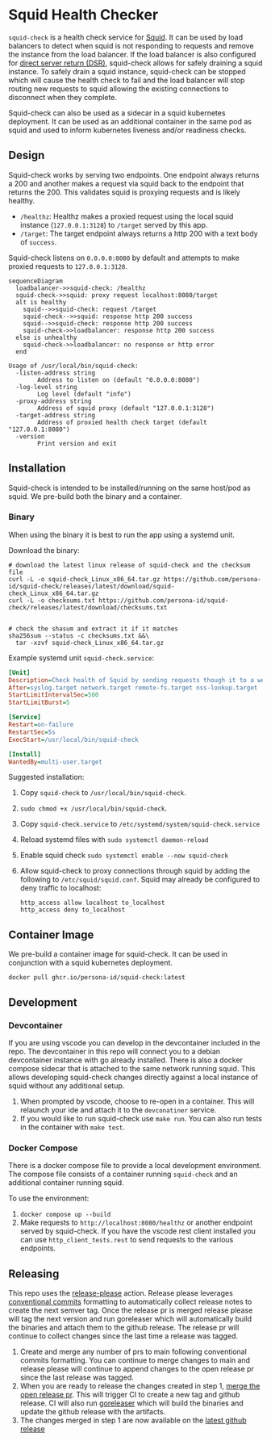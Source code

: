 # Squid Health Checker

`squid-check` is a health check service for [Squid](http://www.squid-cache.org). It can be used by load balancers to detect when squid is not responding to requests and remove the instance from the load balancer. If the load balancer is also configured for [direct server return (DSR)](https://www.haproxy.com/blog/layer-4-load-balancing-direct-server-return-mode), squid-check allows for safely draining a squid instance. To safely drain a squid instance, squid-check can be stopped which will cause the health check to fail and the load balancer will stop routing new requests to squid allowing the existing connections to disconnect when they complete.

Squid-check can also be used as a sidecar in a squid kubernetes deployment. It can be used as an additional container in the same pod as squid and used to inform kubernetes liveness and/or readiness checks.

## Design

Squid-check works by serving two endpoints. One endpoint always returns a 200 and another makes a request via squid back to the endpoint that returns the 200. This validates squid is proxying requests and is likely healthy.

- `/healthz`: Healthz makes a proxied request using the local squid instance (`127.0.0.1:3128`) to `/target` served by this app.
- `/target`: The target endpoint always returns a http 200 with a text body of `success`.

Squid-check listens on `0.0.0.0:8080` by default and attempts to make proxied requests to `127.0.0.1:3128`.

```mermaid
sequenceDiagram
  loadbalancer->>squid-check: /healthz
  squid-check->>squid: proxy request localhost:8080/target
  alt is healthy
    squid-->>squid-check: request /target
    squid-check-->>squid: response http 200 success
    squid-->>squid-check: response http 200 success
    squid-check->>loadbalancer: response http 200 success
  else is unhealthy
    squid-check->>loadbalancer: no response or http error
  end
```

```shell
Usage of /usr/local/bin/squid-check:
  -listen-address string
        Address to listen on (default "0.0.0.0:8080")
  -log-level string
        Log level (default "info")
  -proxy-address string
        Address of squid proxy (default "127.0.0.1:3128")
  -target-address string
        Address of proxied health check target (default "127.0.0.1:8080")
  -version
        Print version and exit
```

## Installation

Squid-check is intended to be installed/running on the same host/pod as squid. We pre-build both the binary and a container.

### Binary

When using the binary it is best to run the app using a systemd unit.

Download the binary:

```shell
# download the latest linux release of squid-check and the checksum file
curl -L -o squid-check_Linux_x86_64.tar.gz https://github.com/persona-id/squid-check/releases/latest/download/squid-check_Linux_x86_64.tar.gz
curl -L -o checksums.txt https://github.com/persona-id/squid-check/releases/latest/download/checksums.txt


# check the shasum and extract it if it matches
sha256sum --status -c checksums.txt &&\
  tar -xzvf squid-check_Linux_x86_64.tar.gz
```

Example systemd unit `squid-check.service`:

```ini
[Unit]
Description=Check health of Squid by sending requests though it to a web server
After=syslog.target network.target remote-fs.target nss-lookup.target
StartLimitIntervalSec=500
StartLimitBurst=5

[Service]
Restart=on-failure
RestartSec=5s
ExecStart=/usr/local/bin/squid-check

[Install]
WantedBy=multi-user.target
```

Suggested installation:
1. Copy `squid-check` to `/usr/local/bin/squid-check`.
2. `sudo chmod +x /usr/local/bin/squid-check`.
3. Copy `squid-check.service` to `/etc/systemd/system/squid-check.service`
4. Reload systemd files with `sudo systemctl daemon-reload`
5. Enable squid check `sudo systemctl enable --now squid-check`
6. Allow squid-check to proxy connections through squid by adding the following to `/etc/squid/squid.conf`. Squid may already be configured to deny traffic to localhost:

    ```squidconf
    http_access allow localhost to_localhost
    http_access deny to_localhost
    ```

## Container Image

We pre-build a container image for squid-check. It can be used in conjunction with a squid kubernetes deployment.

```shell
docker pull ghcr.io/persona-id/squid-check:latest
```

## Development

### Devcontainer

If you are using vscode you can develop in the devcontainer included in the repo. The devcontainer in this repo will connect you to a debian devcontainer instance with go already installed. There is also a docker compose sidecar that is attached to the same network running squid. This allows developing squid-check changes directly against a local instance of squid without any additional setup.

1. When prompted by vscode, choose to re-open in a container. This will relaunch your ide and attach it to the `devconatiner` service.
2. If you would like to run squid-check use `make run`. You can also run tests in the container with `make test`.

### Docker Compose

There is a docker compose file to provide a local development environment. The compose file consists of a container running `squid-check` and an additional container running squid.

To use the environment:

1. `docker compose up --build`
2. Make requests to `http://localhost:8080/healthz` or another endpoint served by squid-check. If you have the vscode rest client installed you can use `http_client_tests.rest` to send requests to the various endpoints.

## Releasing

This repo uses the [release-please](https://github.com/googleapis/release-please)
action. Release please leverages [conventional commits](https://www.conventionalcommits.org)
formatting to automatically collect release notes to create the next semver tag.
Once the release pr is merged release please will tag the next version and run
goreleaser which will automatically build the binaries and attach them to the
github release. The release pr will continue to collect changes since the last
time a release was tagged.

1. Create and merge any number of prs to main following conventional commits
formatting. You can continue to merge changes to main and release please will
continue to append changes to the open release pr since the last release was
tagged.
2. When you are ready to release the changes created in step 1,
[merge the open release pr](https://github.com/persona-id/squid-check/labels/autorelease%3A%20pending).
This will trigger CI to create a new tag and github release. CI will also run
[goreleaser](https://goreleaser.com) which will build the binaries and update
the github release with the artifacts.
3. The changes merged in step 1 are now available on the
[latest github release](https://github.com/persona-id/squid-check/releases/latest)
